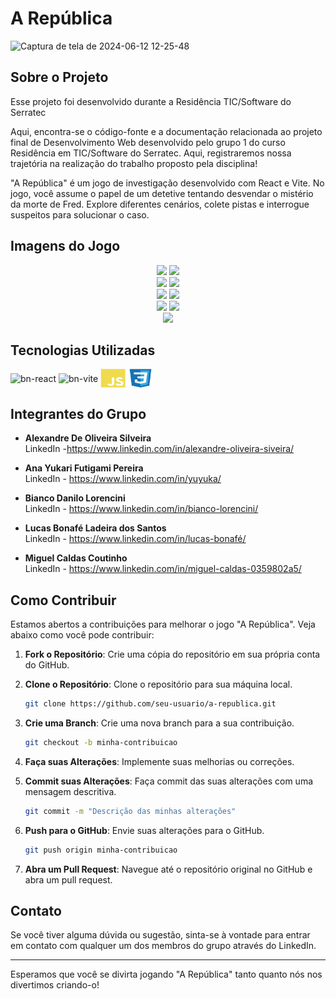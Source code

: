 # A República

![Captura de tela de 2024-06-12 12-25-48](https://github.com/AnaYukari/DesenvolvimentoWeb-ProjetoFinal/assets/161900921/4b3d7b4f-802a-423c-8f97-bf69b1a7e6af)

## Sobre o Projeto

Esse projeto foi desenvolvido durante a Residência TIC/Software do Serratec

Aqui, encontra-se o código-fonte e a documentação relacionada ao projeto final de Desenvolvimento Web desenvolvido pelo grupo 1 do curso Residência em TIC/Software do Serratec. Aqui, registraremos nossa trajetória na realização do trabalho proposto pela disciplina!

"A República" é um jogo de investigação desenvolvido com React e Vite. No jogo, você assume o papel de um detetive tentando desvendar o mistério da morte de Fred. Explore diferentes cenários, colete pistas e interrogue suspeitos para solucionar o caso.

## Imagens do Jogo

<div align="center">
  <img src="https://github.com/AnaYukari/DesenvolvimentoWeb-ProjetoFinal/assets/161900921/3906df25-3111-4cd7-893f-e8c057c20d25" width="45%">
  <img src="https://github.com/AnaYukari/DesenvolvimentoWeb-ProjetoFinal/assets/161900921/376b2646-6e0a-452d-b4cd-65364a05df71" width="45%">
</div>
<div align="center">
  <img src="https://github.com/AnaYukari/DesenvolvimentoWeb-ProjetoFinal/assets/161900921/d08b9362-4aaf-4ec1-934a-34c443f81f31" width="45%">
  <img src="https://github.com/AnaYukari/DesenvolvimentoWeb-ProjetoFinal/assets/161900921/b236fce5-72e4-4bda-af23-6cf53325af59" width="45%">
</div>
<div align="center">
  <img src="https://github.com/AnaYukari/DesenvolvimentoWeb-ProjetoFinal/assets/161900921/577b5867-d78c-4300-a599-23386af2acf3" width="45%">
  <img src="https://github.com/AnaYukari/DesenvolvimentoWeb-ProjetoFinal/assets/161900921/df60e12e-3517-4178-98e0-f83bd1794940" width="45%">
</div>
<div align="center">
  <img src="https://github.com/AnaYukari/DesenvolvimentoWeb-ProjetoFinal/assets/161900921/44ee5ed7-27f6-420b-b0b6-1af8b1c0e5fe" width="45%">
  <img src="https://github.com/AnaYukari/DesenvolvimentoWeb-ProjetoFinal/assets/161900921/6b9c14f5-cf3e-44d6-b402-a61165fbb654" width="45%">
</div>
<div align="center">
  <img src="https://github.com/AnaYukari/DesenvolvimentoWeb-ProjetoFinal/assets/161900921/0b2588d0-12ab-42f7-9107-049746beaa94" width="45%">
</div>

## Tecnologias Utilizadas
  
  <img align="center" alt="bn-react" height="30" width="40"  src="https://cdn.jsdelivr.net/gh/devicons/devicon@latest/icons/react/react-original.svg" />
  <img align="center" alt="bn-vite" height="30" width="40" src="https://cdn.jsdelivr.net/gh/devicons/devicon@latest/icons/vitejs/vitejs-original.svg" />
  <img align="center" alt="bn-Js" height="30" width="40" src="https://raw.githubusercontent.com/devicons/devicon/master/icons/javascript/javascript-plain.svg"> 
  <img align="center" alt="bn-CSS" height="30" width="40" src="https://raw.githubusercontent.com/devicons/devicon/master/icons/css3/css3-original.svg">

## Integrantes do Grupo

- **Alexandre De Oliveira Silveira**  
  LinkedIn -https://www.linkedin.com/in/alexandre-oliveira-siveira/
  
- **Ana Yukari Futigami Pereira**  
  LinkedIn - https://www.linkedin.com/in/yuyuka/

- **Bianco Danilo Lorencini**  
  LinkedIn - https://www.linkedin.com/in/bianco-lorencini/

- **Lucas Bonafé Ladeira dos Santos**  
  LinkedIn -  https://www.linkedin.com/in/lucas-bonafé/

- **Miguel Caldas Coutinho**  
  LinkedIn -  https://www.linkedin.com/in/miguel-caldas-0359802a5/

## Como Contribuir

Estamos abertos a contribuições para melhorar o jogo "A República". Veja abaixo como você pode contribuir:

1. **Fork o Repositório**: Crie uma cópia do repositório em sua própria conta do GitHub.

  
2. **Clone o Repositório**: Clone o repositório para sua máquina local.
    ```sh
    git clone https://github.com/seu-usuario/a-republica.git
    ```
3. **Crie uma Branch**: Crie uma nova branch para a sua contribuição.
    ```sh
    git checkout -b minha-contribuicao
    ```
5. **Faça suas Alterações**: Implemente suas melhorias ou correções.
6. **Commit suas Alterações**: Faça commit das suas alterações com uma mensagem descritiva.
    ```sh
    git commit -m "Descrição das minhas alterações"
    ```
7. **Push para o GitHub**: Envie suas alterações para o GitHub.
    ```sh
    git push origin minha-contribuicao
    ```
8. **Abra um Pull Request**: Navegue até o repositório original no GitHub e abra um pull request.

## Contato

Se você tiver alguma dúvida ou sugestão, sinta-se à vontade para entrar em contato com qualquer um dos membros do grupo através do LinkedIn.

---

Esperamos que você se divirta jogando "A República" tanto quanto nós nos divertimos criando-o!

